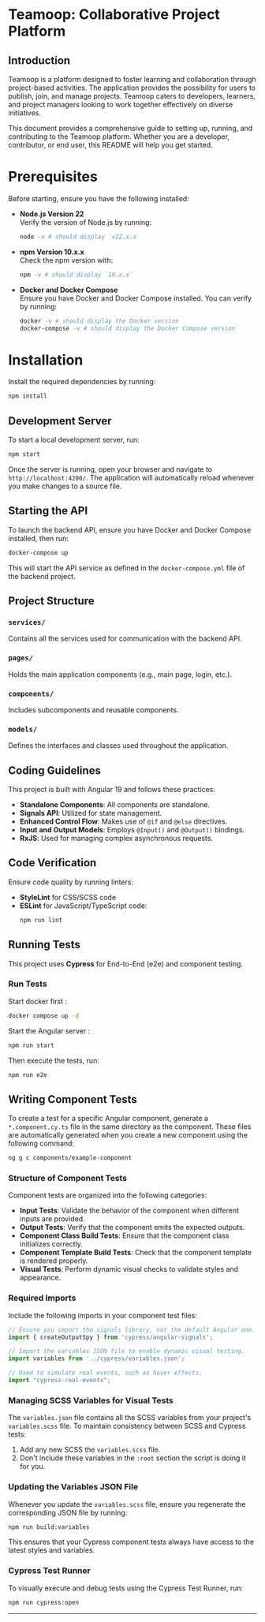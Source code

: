 # Teamoop: Collaborative Project Platform

## Introduction

Teamoop is a platform designed to foster learning and collaboration through project-based activities. The application provides the possibility for users to publish, join, and manage projects. Teamoop caters to developers, learners, and project managers looking to work together effectively on diverse initiatives.

This document provides a comprehensive guide to setting up, running, and contributing to the Teamoop platform. Whether you are a developer, contributor, or end user, this README will help you get started.

# Prerequisites

Before starting, ensure you have the following installed:

- **Node.js Version 22**  
  Verify the version of Node.js by running:

  ```bash
  node -v # should display `v22.x.x`
  ```

- **npm Version 10.x.x**  
  Check the npm version with:

  ```bash
  npm -v # should display `10.x.x`
  ```

- **Docker and Docker Compose**  
  Ensure you have Docker and Docker Compose installed. You can verify by running:

  ```bash
  docker -v # should display the Docker version
  docker-compose -v # should display the Docker Compose version
  ```

# Installation

Install the required dependencies by running:

```bash
npm install
```

## Development Server

To start a local development server, run:

```bash
npm start
```

Once the server is running, open your browser and navigate to `http://localhost:4200/`. The application will automatically reload whenever you make changes to a source file.

## Starting the API

To launch the backend API, ensure you have Docker and Docker Compose installed, then run:

```bash
docker-compose up
```

This will start the API service as defined in the `docker-compose.yml` file of the backend project.

## Project Structure

### `services/`

Contains all the services used for communication with the backend API.

### `pages/`

Holds the main application components (e.g., main page, login, etc.).

### `components/`

Includes subcomponents and reusable components.

### `models/`

Defines the interfaces and classes used throughout the application.

## Coding Guidelines

This project is built with Angular 19 and follows these practices:

- **Standalone Components**: All components are standalone.
- **Signals API**: Utilized for state management.
- **Enhanced Control Flow**: Makes use of `@if` and `@else` directives.
- **Input and Output Models**: Employs `@Input()` and `@Output()` bindings.
- **RxJS**: Used for managing complex asynchronous requests.

## Code Verification

Ensure code quality by running linters:

- **StyleLint** for CSS/SCSS code
- **ESLint** for JavaScript/TypeScript code:
  ```bash
  npm run lint
  ```

## Running Tests

This project uses **Cypress** for End-to-End (e2e) and component testing.

### Run Tests

Start docker first :

```bash
docker compose up -d
```

Start the Angular server :

```bash
npm run start
```

Then execute the tests, run:

```bash
npm run e2e
```



## Writing Component Tests

To create a test for a specific Angular component, generate a `*.component.cy.ts` file in the same directory as the component. These files are automatically generated when you create a new component using the following command:

```bash
ng g c components/example-component
```

### Structure of Component Tests

Component tests are organized into the following categories:

- **Input Tests**: Validate the behavior of the component when different inputs are provided.
- **Output Tests**: Verify that the component emits the expected outputs.
- **Component Class Build Tests**: Ensure that the component class initializes correctly.
- **Component Template Build Tests**: Check that the component template is rendered properly.
- **Visual Tests**: Perform dynamic visual checks to validate styles and appearance.

### Required Imports

Include the following imports in your component test files:

```typescript
// Ensure you import the signals library, not the default Angular one.
import { createOutputSpy } from 'cypress/angular-signals';

// Import the variables JSON file to enable dynamic visual testing.
import variables from '../cypress/variables.json';

// Used to simulate real events, such as hover effects.
import "cypress-real-events";
```

### Managing SCSS Variables for Visual Tests

The `variables.json` file contains all the SCSS variables from your project's `variables.scss` file. To maintain consistency between SCSS and Cypress tests:

1. Add any new SCSS the `variables.scss` file.
2. Don't include these variables in the `:root` section the script is doing it for you.

### Updating the Variables JSON File

Whenever you update the `variables.scss` file, ensure you regenerate the corresponding JSON file by running:

```bash
npm run build:variables
```

This ensures that your Cypress component tests always have access to the latest styles and variables.

### Cypress Test Runner

To visually execute and debug tests using the Cypress Test Runner, run:

```bash
npm run cypress:open
```

---


